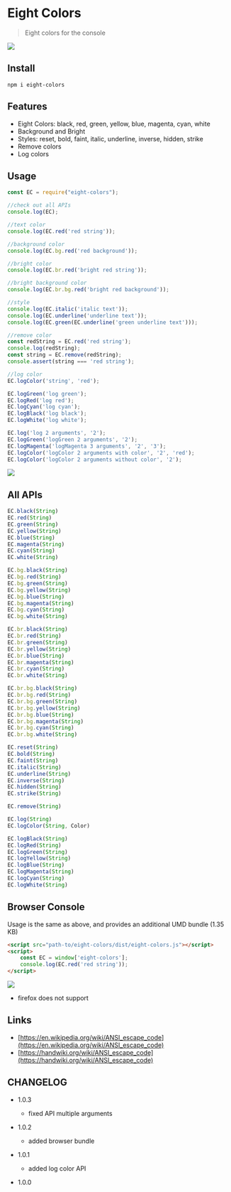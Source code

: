 # Eight Colors
> Eight colors for the console

![](/scripts/eight-colors.png)
## Install
```
npm i eight-colors
```

## Features
* Eight Colors: black, red, green, yellow, blue, magenta, cyan, white
* Background and Bright
* Styles: reset, bold, faint, italic, underline, inverse, hidden, strike
* Remove colors
* Log colors


## Usage
```js
const EC = require("eight-colors");

//check out all APIs
console.log(EC);

//text color
console.log(EC.red('red string'));

//background color
console.log(EC.bg.red('red background'));

//bright color
console.log(EC.br.red('bright red string'));

//bright background color
console.log(EC.br.bg.red('bright red background'));

//style
console.log(EC.italic('italic text'));
console.log(EC.underline('underline text'));
console.log(EC.green(EC.underline('green underline text')));

//remove color
const redString = EC.red('red string');
console.log(redString);
const string = EC.remove(redString);
console.assert(string === 'red string');

//log color
EC.logColor('string', 'red');

EC.logGreen('log green');
EC.logRed('log red');
EC.logCyan('log cyan');
EC.logBlack('log black');
EC.logWhite('log white');

EC.log('log 2 arguments', '2');
EC.logGreen('logGreen 2 arguments', '2');
EC.logMagenta('logMagenta 3 arguments', '2', '3');
EC.logColor('logColor 2 arguments with color', '2', 'red');
EC.logColor('logColor 2 arguments without color', '2');

```
![](/scripts/screenshots.png)

## All APIs
```js
EC.black(String)
EC.red(String)
EC.green(String)
EC.yellow(String)
EC.blue(String)
EC.magenta(String)
EC.cyan(String)
EC.white(String)

EC.bg.black(String)
EC.bg.red(String)
EC.bg.green(String)
EC.bg.yellow(String)
EC.bg.blue(String)
EC.bg.magenta(String)
EC.bg.cyan(String)
EC.bg.white(String)

EC.br.black(String)
EC.br.red(String)
EC.br.green(String)
EC.br.yellow(String)
EC.br.blue(String)
EC.br.magenta(String)
EC.br.cyan(String)
EC.br.white(String)

EC.br.bg.black(String)
EC.br.bg.red(String)
EC.br.bg.green(String)
EC.br.bg.yellow(String)
EC.br.bg.blue(String)
EC.br.bg.magenta(String)
EC.br.bg.cyan(String)
EC.br.bg.white(String)

EC.reset(String)
EC.bold(String)
EC.faint(String)
EC.italic(String)
EC.underline(String)
EC.inverse(String)
EC.hidden(String)
EC.strike(String)

EC.remove(String)

EC.log(String)
EC.logColor(String, Color)

EC.logBlack(String)
EC.logRed(String)
EC.logGreen(String)
EC.logYellow(String)
EC.logBlue(String)
EC.logMagenta(String)
EC.logCyan(String)
EC.logWhite(String)
```

## Browser Console
Usage is the same as above, and provides an additional UMD bundle (1.35 KB)
```html
<script src="path-to/eight-colors/dist/eight-colors.js"></script>
<script>
    const EC = window['eight-colors'];
    console.log(EC.red('red string'));
</script>
```
![](/scripts/browser.png)

* firefox does not support 

## Links
- [https://en.wikipedia.org/wiki/ANSI_escape_code](https://en.wikipedia.org/wiki/ANSI_escape_code)
- [https://handwiki.org/wiki/ANSI_escape_code](https://handwiki.org/wiki/ANSI_escape_code)

## CHANGELOG

* 1.0.3
    * fixed API multiple arguments

* 1.0.2
    * added browser bundle

* 1.0.1
    * added log color API

* 1.0.0